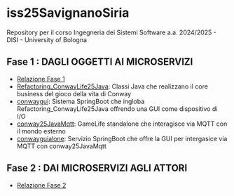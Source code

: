 # iss25SavignanoSiria
Repository per il corso Ingegneria dei Sistemi Software a.a. 2024/2025 - DISI - University of Bologna

<h2 id="Fase1">Fase 1 : DAGLI OGGETTI AI MICROSERVIZI</h2>

* [Relazione Fase 1](Fase1ISS25-SavignanoSiria.pdf)
* [Refactoring_ConwayLife25Java](Refactoring_Conwaylife25_java): Classi Java che realizzano il core business del gioco della vita di Conway
* [conwaygui](conwaygui): Sistema SpringBoot che ingloba Refactoring_ConwayLife25Java offrendo una GUI come dispositivo di I/O
* [conway25JavaMqtt](conway25JavaMqtt): GameLife standalone che interagisce via MQTT con il mondo esterno
* [conwayguialone](conwayguialone): Servizio SpringBoot che offre la GUI per intergasice via MQTT con conway25JavaMqtt

<h2 id="Fase2">Fase 2 : DAI MICROSERVIZI AGLI ATTORI</h2>

* [Relazione Fase 2](Fase2ISS25-SavignanoSiria.pdf)
